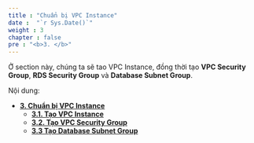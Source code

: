 ```yaml
---
title : "Chuẩn bị VPC Instance"
date :  "`r Sys.Date()`"
weight : 3
chapter : false
pre : "<b>3. </b>"
---
```


Ở section này, chúng ta sẽ tao VPC Instance,
đồng thời tạo **VPC Security Group**, **RDS Security Group** và **Database Subnet Group**.

Nội dung:

- [**3. Chuẩn bị VPC Instance**](#)
    - [**3.1. Tạo VPC Instance**](3.1-create-vpc)
    - [**3.2. Tạo VPC Security Group**](3.2-create-vpc-sg)
    - [**3.3 Tạo Database Subnet Group**](3.3-create-db-sg)